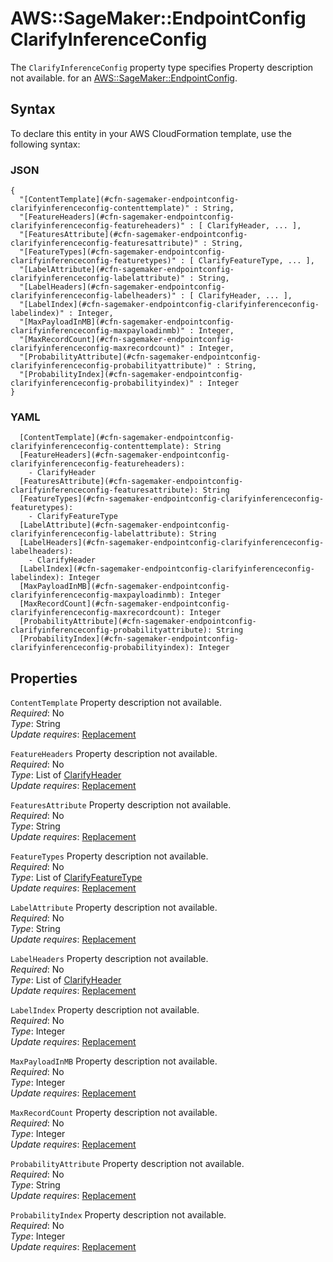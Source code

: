 # AWS::SageMaker::EndpointConfig ClarifyInferenceConfig<a name="aws-properties-sagemaker-endpointconfig-clarifyinferenceconfig"></a>

<a name="aws-properties-sagemaker-endpointconfig-clarifyinferenceconfig-description"></a>The `ClarifyInferenceConfig` property type specifies Property description not available\. for an [AWS::SageMaker::EndpointConfig](aws-resource-sagemaker-endpointconfig.md)\.

## Syntax<a name="aws-properties-sagemaker-endpointconfig-clarifyinferenceconfig-syntax"></a>

To declare this entity in your AWS CloudFormation template, use the following syntax:

### JSON<a name="aws-properties-sagemaker-endpointconfig-clarifyinferenceconfig-syntax.json"></a>

```
{
  "[ContentTemplate](#cfn-sagemaker-endpointconfig-clarifyinferenceconfig-contenttemplate)" : String,
  "[FeatureHeaders](#cfn-sagemaker-endpointconfig-clarifyinferenceconfig-featureheaders)" : [ ClarifyHeader, ... ],
  "[FeaturesAttribute](#cfn-sagemaker-endpointconfig-clarifyinferenceconfig-featuresattribute)" : String,
  "[FeatureTypes](#cfn-sagemaker-endpointconfig-clarifyinferenceconfig-featuretypes)" : [ ClarifyFeatureType, ... ],
  "[LabelAttribute](#cfn-sagemaker-endpointconfig-clarifyinferenceconfig-labelattribute)" : String,
  "[LabelHeaders](#cfn-sagemaker-endpointconfig-clarifyinferenceconfig-labelheaders)" : [ ClarifyHeader, ... ],
  "[LabelIndex](#cfn-sagemaker-endpointconfig-clarifyinferenceconfig-labelindex)" : Integer,
  "[MaxPayloadInMB](#cfn-sagemaker-endpointconfig-clarifyinferenceconfig-maxpayloadinmb)" : Integer,
  "[MaxRecordCount](#cfn-sagemaker-endpointconfig-clarifyinferenceconfig-maxrecordcount)" : Integer,
  "[ProbabilityAttribute](#cfn-sagemaker-endpointconfig-clarifyinferenceconfig-probabilityattribute)" : String,
  "[ProbabilityIndex](#cfn-sagemaker-endpointconfig-clarifyinferenceconfig-probabilityindex)" : Integer
}
```

### YAML<a name="aws-properties-sagemaker-endpointconfig-clarifyinferenceconfig-syntax.yaml"></a>

```
  [ContentTemplate](#cfn-sagemaker-endpointconfig-clarifyinferenceconfig-contenttemplate): String
  [FeatureHeaders](#cfn-sagemaker-endpointconfig-clarifyinferenceconfig-featureheaders):
    - ClarifyHeader
  [FeaturesAttribute](#cfn-sagemaker-endpointconfig-clarifyinferenceconfig-featuresattribute): String
  [FeatureTypes](#cfn-sagemaker-endpointconfig-clarifyinferenceconfig-featuretypes):
    - ClarifyFeatureType
  [LabelAttribute](#cfn-sagemaker-endpointconfig-clarifyinferenceconfig-labelattribute): String
  [LabelHeaders](#cfn-sagemaker-endpointconfig-clarifyinferenceconfig-labelheaders):
    - ClarifyHeader
  [LabelIndex](#cfn-sagemaker-endpointconfig-clarifyinferenceconfig-labelindex): Integer
  [MaxPayloadInMB](#cfn-sagemaker-endpointconfig-clarifyinferenceconfig-maxpayloadinmb): Integer
  [MaxRecordCount](#cfn-sagemaker-endpointconfig-clarifyinferenceconfig-maxrecordcount): Integer
  [ProbabilityAttribute](#cfn-sagemaker-endpointconfig-clarifyinferenceconfig-probabilityattribute): String
  [ProbabilityIndex](#cfn-sagemaker-endpointconfig-clarifyinferenceconfig-probabilityindex): Integer
```

## Properties<a name="aws-properties-sagemaker-endpointconfig-clarifyinferenceconfig-properties"></a>

`ContentTemplate` <a name="cfn-sagemaker-endpointconfig-clarifyinferenceconfig-contenttemplate"></a>
Property description not available\.  
_Required_: No  
_Type_: String  
_Update requires_: [Replacement](https://docs.aws.amazon.com/AWSCloudFormation/latest/UserGuide/using-cfn-updating-stacks-update-behaviors.html#update-replacement)

`FeatureHeaders` <a name="cfn-sagemaker-endpointconfig-clarifyinferenceconfig-featureheaders"></a>
Property description not available\.  
_Required_: No  
_Type_: List of [ClarifyHeader](aws-properties-sagemaker-endpointconfig-clarifyheader.md)  
_Update requires_: [Replacement](https://docs.aws.amazon.com/AWSCloudFormation/latest/UserGuide/using-cfn-updating-stacks-update-behaviors.html#update-replacement)

`FeaturesAttribute` <a name="cfn-sagemaker-endpointconfig-clarifyinferenceconfig-featuresattribute"></a>
Property description not available\.  
_Required_: No  
_Type_: String  
_Update requires_: [Replacement](https://docs.aws.amazon.com/AWSCloudFormation/latest/UserGuide/using-cfn-updating-stacks-update-behaviors.html#update-replacement)

`FeatureTypes` <a name="cfn-sagemaker-endpointconfig-clarifyinferenceconfig-featuretypes"></a>
Property description not available\.  
_Required_: No  
_Type_: List of [ClarifyFeatureType](aws-properties-sagemaker-endpointconfig-clarifyfeaturetype.md)  
_Update requires_: [Replacement](https://docs.aws.amazon.com/AWSCloudFormation/latest/UserGuide/using-cfn-updating-stacks-update-behaviors.html#update-replacement)

`LabelAttribute` <a name="cfn-sagemaker-endpointconfig-clarifyinferenceconfig-labelattribute"></a>
Property description not available\.  
_Required_: No  
_Type_: String  
_Update requires_: [Replacement](https://docs.aws.amazon.com/AWSCloudFormation/latest/UserGuide/using-cfn-updating-stacks-update-behaviors.html#update-replacement)

`LabelHeaders` <a name="cfn-sagemaker-endpointconfig-clarifyinferenceconfig-labelheaders"></a>
Property description not available\.  
_Required_: No  
_Type_: List of [ClarifyHeader](aws-properties-sagemaker-endpointconfig-clarifyheader.md)  
_Update requires_: [Replacement](https://docs.aws.amazon.com/AWSCloudFormation/latest/UserGuide/using-cfn-updating-stacks-update-behaviors.html#update-replacement)

`LabelIndex` <a name="cfn-sagemaker-endpointconfig-clarifyinferenceconfig-labelindex"></a>
Property description not available\.  
_Required_: No  
_Type_: Integer  
_Update requires_: [Replacement](https://docs.aws.amazon.com/AWSCloudFormation/latest/UserGuide/using-cfn-updating-stacks-update-behaviors.html#update-replacement)

`MaxPayloadInMB` <a name="cfn-sagemaker-endpointconfig-clarifyinferenceconfig-maxpayloadinmb"></a>
Property description not available\.  
_Required_: No  
_Type_: Integer  
_Update requires_: [Replacement](https://docs.aws.amazon.com/AWSCloudFormation/latest/UserGuide/using-cfn-updating-stacks-update-behaviors.html#update-replacement)

`MaxRecordCount` <a name="cfn-sagemaker-endpointconfig-clarifyinferenceconfig-maxrecordcount"></a>
Property description not available\.  
_Required_: No  
_Type_: Integer  
_Update requires_: [Replacement](https://docs.aws.amazon.com/AWSCloudFormation/latest/UserGuide/using-cfn-updating-stacks-update-behaviors.html#update-replacement)

`ProbabilityAttribute` <a name="cfn-sagemaker-endpointconfig-clarifyinferenceconfig-probabilityattribute"></a>
Property description not available\.  
_Required_: No  
_Type_: String  
_Update requires_: [Replacement](https://docs.aws.amazon.com/AWSCloudFormation/latest/UserGuide/using-cfn-updating-stacks-update-behaviors.html#update-replacement)

`ProbabilityIndex` <a name="cfn-sagemaker-endpointconfig-clarifyinferenceconfig-probabilityindex"></a>
Property description not available\.  
_Required_: No  
_Type_: Integer  
_Update requires_: [Replacement](https://docs.aws.amazon.com/AWSCloudFormation/latest/UserGuide/using-cfn-updating-stacks-update-behaviors.html#update-replacement)
